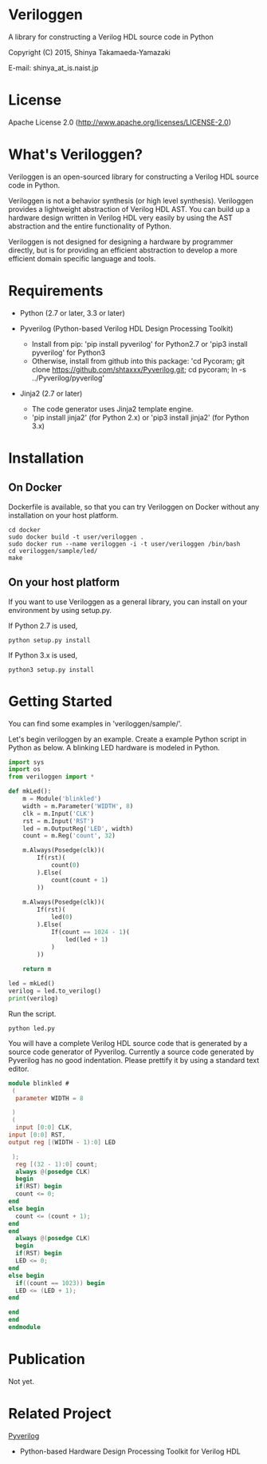 Veriloggen
==============================

A library for constructing a Verilog HDL source code in Python

Copyright (C) 2015, Shinya Takamaeda-Yamazaki

E-mail: shinya\_at\_is.naist.jp


License
==============================

Apache License 2.0
(http://www.apache.org/licenses/LICENSE-2.0)


What's Veriloggen?
==============================

Veriloggen is an open-sourced library for constructing a Verilog HDL source code in Python.

Veriloggen is not a behavior synthesis (or high level synthesis). Veriloggen provides a lightweight abstraction of Verilog HDL AST. You can build up a hardware design written in Verilog HDL very easily by using the AST abstraction and the entire functionality of Python.
 
Veriloggen is not designed for designing a hardware by programmer directly, but is for providing an efficient abstraction to develop a more efficient domain specific language and tools.


Requirements
==============================

* Python (2.7 or later, 3.3 or later)

* Pyverilog (Python-based Verilog HDL Design Processing Toolkit)
    - Install from pip: 'pip install pyverilog' for Python2.7 or 'pip3 install pyverilog' for Python3
    - Otherwise, install from github into this package: 'cd Pycoram; git clone https://github.com/shtaxxx/Pyverilog.git; cd pycoram; ln -s ../Pyverilog/pyverilog'
* Jinja2 (2.7 or later)
   - The code generator uses Jinja2 template engine.
   - 'pip install jinja2' (for Python 2.x) or 'pip3 install jinja2' (for Python 3.x)


Installation
==============================

On Docker
------------------------------

Dockerfile is available, so that you can try Veriloggen on Docker without any installation on your host platform.

```
cd docker
sudo docker build -t user/veriloggen .
sudo docker run --name veriloggen -i -t user/veriloggen /bin/bash
cd veriloggen/sample/led/
make
```

On your host platform
------------------------------

If you want to use Veriloggen as a general library, you can install on your environment by using setup.py.

If Python 2.7 is used,

    python setup.py install

If Python 3.x is used,

    python3 setup.py install


Getting Started
==============================

You can find some examples in 'veriloggen/sample/'.

Let's begin veriloggen by an example. Create a example Python script in Python as below. A blinking LED hardware is modeled in Python.

```python
import sys
import os
from veriloggen import *

def mkLed():
    m = Module('blinkled')
    width = m.Parameter('WIDTH', 8)
    clk = m.Input('CLK')
    rst = m.Input('RST')
    led = m.OutputReg('LED', width)
    count = m.Reg('count', 32)

    m.Always(Posedge(clk))(
        If(rst)(
            count(0)
        ).Else(
            count(count + 1)
        ))
    
    m.Always(Posedge(clk))(
        If(rst)(
            led(0)
        ).Else(
            If(count == 1024 - 1)(
                led(led + 1)
            )
        ))
    
    return m

led = mkLed()
verilog = led.to_verilog()
print(verilog)
```

Run the script.

```
python led.py
```

You will have a complete Verilog HDL source code that is generated by a source code generator of Pyverilog.
Currently a source code generated by Pyverilog has no good indentation. Please prettify it by using a standard text editor.

```verilog
module blinkled #
 (
  parameter WIDTH = 8

 )
 (
  input [0:0] CLK, 
input [0:0] RST, 
output reg [(WIDTH - 1):0] LED

 );
  reg [(32 - 1):0] count;
  always @(posedge CLK)
  begin        
  if(RST) begin        
  count <= 0;
end  
else begin        
  count <= (count + 1);
end 
end 
  always @(posedge CLK)
  begin        
  if(RST) begin        
  LED <= 0;
end  
else begin        
  if((count == 1023)) begin        
  LED <= (LED + 1);
end  

end 
end 
endmodule
```


Publication
==============================

Not yet.


Related Project
==============================

[Pyverilog](http://shtaxxx.github.io/Pyverilog/)
- Python-based Hardware Design Processing Toolkit for Verilog HDL
